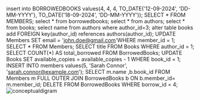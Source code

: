  insert into BORROWEDBOOKS values(4, 4, 4, TO_DATE('12-09-2024', 'DD-MM-YYYY'), TO_DATE('18-09-2024', 'DD-MM-YYYY'));
 SELECT * FROM MEMBERS;
 select * from borrowedbooks;
 select * from authors;
 select * from books;
 select name from authors where author_id=3;
alter table books add FOREIGN key(author_id) references authors(author_id);
UPDATE Members SET email = 'john.doe@gmail.com'WHERE member_id = 1;
SELECT * FROM Members;
SELECT title FROM Books WHERE author_id = 1;
SELECT COUNT(*) AS total_borrowed FROM BorrowedBooks;
UPDATE Books SET available_copies = available_copies - 1 WHERE book_id = 1;
INSERT INTO members values(5, 'Sarah Connor', 'sarah.connor@example.com');
SELECT m.name ,b.book_id FROM Members m  FULL OUTER JOIN BorrowedBooks b ON b.member_id= m.member_id;
DELETE FROM BorrowedBooks WHERE borrow_id = 4;
![conceptualdigram](https://github.com/user-attachments/assets/7fa18cc2-225d-4d72-8403-7e50f5a8d3ce)

